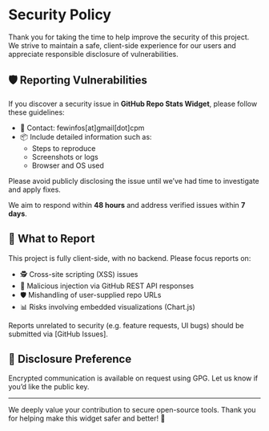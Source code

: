 # Security Policy

Thank you for taking the time to help improve the security of this project. We strive to maintain a safe, client-side experience for our users and appreciate responsible disclosure of vulnerabilities.

## 🛡️ Reporting Vulnerabilities

If you discover a security issue in **GitHub Repo Stats Widget**, please follow these guidelines:

- 📧 Contact: fewinfos[at]gmail[dot]cpm
- 📦 Include detailed information such as:
  - Steps to reproduce
  - Screenshots or logs
  - Browser and OS used

Please avoid publicly disclosing the issue until we’ve had time to investigate and apply fixes.

We aim to respond within **48 hours** and address verified issues within **7 days**.

## 🔐 What to Report

This project is fully client-side, with no backend. Please focus reports on:
- 🕵️ Cross-site scripting (XSS) issues
- 🧪 Malicious injection via GitHub REST API responses
- 🛡️ Mishandling of user-supplied repo URLs
- 📊 Risks involving embedded visualizations (Chart.js)

Reports unrelated to security (e.g. feature requests, UI bugs) should be submitted via [GitHub Issues].

## 🔐 Disclosure Preference

Encrypted communication is available on request using GPG. Let us know if you’d like the public key.

---

We deeply value your contribution to secure open-source tools. Thank you for helping make this widget safer and better! 💖
